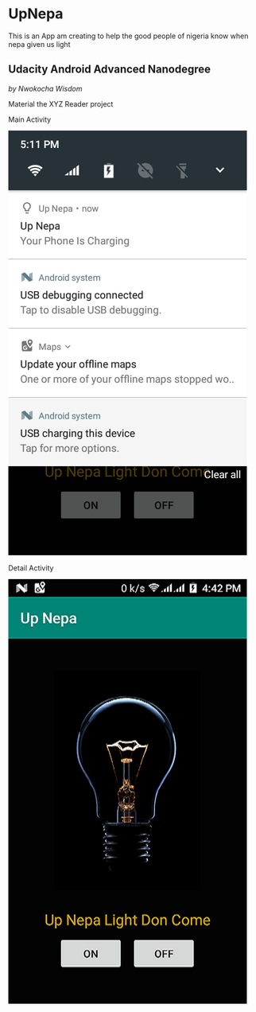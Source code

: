 # UpNepa
This is an App am creating to help the good people of nigeria know when nepa given us light
## Udacity Android Advanced Nanodegree
*by Nwokocha Wisdom*

Material the XYZ Reader project

Main Activity

![Master Activity](https://github.com/wise4rmgod/UpNepa/blob/master/Screenshot_20181201-171117.png)



Detail Activity

![Detail Activity](https://github.com/wise4rmgod/UpNepa/blob/master/Screenshot_20181201-164236.png)
